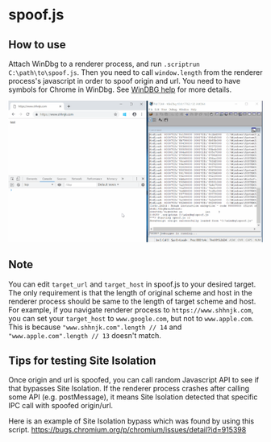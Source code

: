 # spoof.js

## How to use
Attach WinDbg to a renderer process, and run `.scriptrun C:\path\to\spoof.js`. Then you need to call `window.length` from the renderer process's javascript in order to spoof origin and url. You need to have symbols for Chrome in WinDbg. See [WinDBG help](https://www.chromium.org/developers/how-tos/debugging-on-windows/windbg-help) for more details.

![](demo.gif)

## Note
You can edit `target_url` and `target_host` in spoof.js to your desired target. The only requirement is that the length of original scheme and host in the renderer process should be same to the length of target scheme and host.
For example, if you navigate renderer process to `https://www.shhnjk.com`, you can set your `target_host` to `www.google.com`, but not to `www.apple.com`. This is because `"www.shhnjk.com".length // 14` and `"www.apple.com".length // 13` doesn't match.

## Tips for testing Site Isolation
Once origin and url is spoofed, you can call random Javascript API to see if that bypasses Site Isolation. If the renderer process crashes after calling some API (e.g. postMessage), it means Site Isolation detected that specific IPC call with spoofed origin/url.

Here is an example of Site Isolation bypass which was found by using this script.
https://bugs.chromium.org/p/chromium/issues/detail?id=915398
